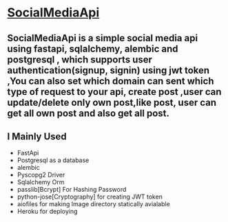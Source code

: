 # [SocialMediaApi](https://sidsocialapi.herokuapp.com/docs) 
## SocialMediaApi is a simple social media api using fastapi, sqlalchemy, alembic and postgresql , which supports user authentication(signup, signin) using jwt token ,You can also set which domain can sent which type of request to your api, create post ,user can update/delete only own post,like post, user can get all own post and also get all post.


## I Mainly Used 

- FastApi
- Postgresql as a database
- alembic
- Pyscopg2 Driver
- Sqlalchemy Orm
- passlib[Bcrypt] For Hashing Password
- python-jose[Cryptography] for creating JWT token
- aiofiles for making Image directory statically avialable
- Heroku for deploying
